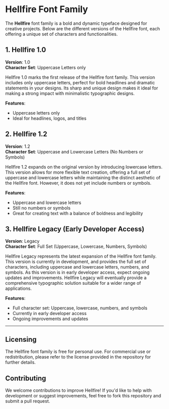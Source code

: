 # Hellfire Font Family

The **Hellfire** font family is a bold and dynamic typeface designed for creative projects. Below are the different versions of the Hellfire font, each offering a unique set of characters and functionalities.

## 1. **Hellfire 1.0**
**Version**: 1.0  
**Character Set**: Uppercase Letters only

Hellfire 1.0 marks the first release of the Hellfire font family. This version includes only uppercase letters, perfect for bold headlines and dramatic statements in your designs. Its sharp and unique design makes it ideal for making a strong impact with minimalistic typographic designs.

**Features**:
- Uppercase letters only
- Ideal for headlines, logos, and titles

## 2. **Hellfire 1.2**
**Version**: 1.2  
**Character Set**: Uppercase and Lowercase Letters (No Numbers or Symbols)

Hellfire 1.2 expands on the original version by introducing lowercase letters. This version allows for more flexible text creation, offering a full set of uppercase and lowercase letters while maintaining the distinct aesthetic of the Hellfire font. However, it does not yet include numbers or symbols.

**Features**:
- Uppercase and lowercase letters
- Still no numbers or symbols
- Great for creating text with a balance of boldness and legibility

## 3. **Hellfire Legacy** (Early Developer Access)
**Version**: Legacy  
**Character Set**: Full Set (Uppercase, Lowercase, Numbers, Symbols)

Hellfire Legacy represents the latest expansion of the Hellfire font family. This version is currently in development, and provides the full set of characters, including uppercase and lowercase letters, numbers, and symbols. As this version is in early developer access, expect ongoing updates and improvements. Hellfire Legacy will eventually provide a comprehensive typographic solution suitable for a wider range of applications.

**Features**:
- Full character set: Uppercase, lowercase, numbers, and symbols
- Currently in early developer access
- Ongoing improvements and updates

---

## Licensing
The Hellfire font family is free for personal use. For commercial use or redistribution, please refer to the license provided in the repository for further details.

## Contributing
We welcome contributions to improve Hellfire! If you'd like to help with development or suggest improvements, feel free to fork this repository and submit a pull request.

